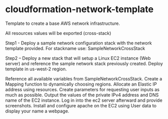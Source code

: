 # cloudformation-network-template
Template to create a base AWS network infrastructure.

All resources values will be exported (cross-stack)

Step1 - Deploy a sample network configuration stack with the network template provided.
	 For stackname use: SampleNetworkCrossStack

Step2 – Deploy a new stack that will setup a Linux EC2 instance (Web server) and reference the sample network stack previously created.
  Deploy template in us-west-2 region.

  Reference all available variables from SampleNetworkCrossStack.
  Create a Mapping function to dynamically choosing regions.
  Allocate an Elastic IP address using resources.
  Create parameters for requesting user inputs as much as possible.
  Output the values of the private IPv4 address and DNS name of the EC2 instance.
  Log in into the ec2 server afterward and provide screenshots.
  Install and configure apache on the EC2 using User data to display your name a webpage.

